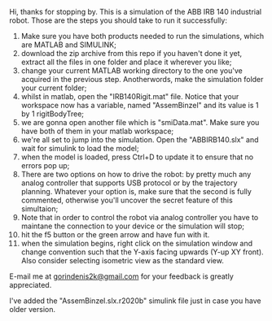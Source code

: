 Hi, thanks for stopping by. This is a simulation of the ABB IRB 140 industrial robot.
Those are the steps you should take to run it successfully:
1. Make sure you have both products needed to run the simulations, which are MATLAB and SIMULINK;
2. download the zip archive from this repo if you haven't done it yet, extract all the files in one folder and place it wherever you like;
3. change your current MATLAB working directory to the one you've acquired in the previous step. Anotherwords, make the simulation folder your current folder;
4. whilst in matlab, open the "IRB140Rigit.mat" file. Notice that your workspace now has a variable, named "AssemBinzel" and its value is 1 by 1 rigitBodyTree;
5. we are gonna open another file which is "smiData.mat". Make sure you have both of them in your matlab workspace;
6. we're all set to jump into the simulation. Open the "ABBIRB140.slx" and wait for simulink to load the model;
7. when the model is loaded, press Ctrl+D to update it to ensure that no errors pop up;
8. There are two options on how to drive the robot: by pretty much any analog controller that supports USB protocol or by the trajectory planning. Whatever your option is, make sure that the second is fully commented, otherwise you'll uncover the secret feature of this simultaion;
9. Note that in order to control the robot via analog controller you have to maintane the connection to your device or the simulation will stop;
10. hit the f5 button or the green arrow and have fun with it.
11. when the simulation begins, right click on the simulation window and change convention such that the Y-axis facing upwards (Y-up XY front). Also consider selecting isometric view as the standard view. 

E-mail me at gorindenis2k@gmail.com for your feedback is greatly appreciated.

I've added the "AssemBinzel.slx.r2020b" simulink file just in case you have older version.
